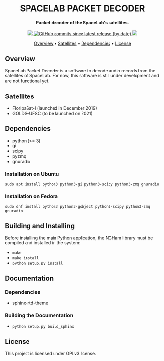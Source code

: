 <h1 align="center">
    SPACELAB PACKET DECODER
    <br>
</h1>

<h4 align="center">Packet decoder of the SpaceLab's satellites.</h4>

<p align="center">
    <a href="https://github.com/spacelab-ufsc/spacelab-decoder">
        <img src="https://img.shields.io/badge/status-development-green?style=for-the-badge">
    </a>
    <a href="https://github.com/spacelab-ufsc/spacelab-decoder/releases">
        <img alt="GitHub commits since latest release (by date)" src="https://img.shields.io/github/commits-since/spacelab-ufsc/spacelab-decoder/latest?style=for-the-badge">
    </a>
    <a href="https://github.com/spacelab-ufsc/spacelab-decoder/blob/master/LICENSE">
        <img src="https://img.shields.io/badge/license-GPL3-yellow?style=for-the-badge">
    </a>
</p>

<p align="center">
    <a href="#overview">Overview</a> •
    <a href="#satellites">Satellites</a> •
    <a href="#dependencies">Dependencies</a> •
    <a href="#license">License</a>
</p>

## Overview

SpaceLab Packet Decoder is a software to decode audio records from the satellites of SpaceLab. For now, this software is still under development and are not functional yet.

## Satellites

* FloripaSat-I (launched in December 2019)
* GOLDS-UFSC (to be launched on 2021)

## Dependencies

* python (>= 3)
* gi
* scipy
* pyzmq
* gnuradio

### Installation on Ubuntu

```sudo apt install python3 python3-gi python3-scipy python3-zmq gnuradio```

### Installation on Fedora

```sudo dnf install python3 python3-gobject python3-scipy python3-zmq gnuradio```

## Building and Installing

Before installing the main Python application, the NGHam library must be compiled and installed in the system:

* ```make```
* ```make install```
* ```python setup.py install```

## Documentation

### Dependencies

* sphinx-rtd-theme

### Building the Documentation

* ```python setup.py build_sphinx```

## License

This project is licensed under GPLv3 license.
